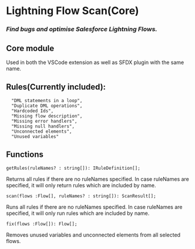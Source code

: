 # Lightning Flow Scan(Core)
### _Find bugs and optimise Salesforce Lightning Flows._

## Core module

Used in both the VSCode extension as well as SFDX plugin with the same name.

## Rules(Currently included):

      "DML statements in a loop",
      "Duplicate DML operations",
      "Hardcoded Ids",
      "Missing flow description",
      "Missing error handlers",
      "Missing null handlers",
      "Unconnected elements",
      "Unused variables"

## Functions

`getRules(ruleNames? : string[]): IRuleDefinition[];`

Returns all rules if there are no ruleNames specified. In case ruleNames are specified, it will only return rules which are included by name. 

`scan(flows :Flow[], ruleNames? : string[]): ScanResult[];`

Runs all rules if there are no ruleNames specified. In case ruleNames are specified, it will only run rules which are included by name. 

`fix(flows :Flow[]): Flow[];`

Removes unused variables and unconnected elements from all selected flows.

